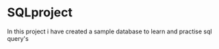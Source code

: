<h1> SQLproject</h1>
In this project i have created a sample database to learn and practise sql query's
